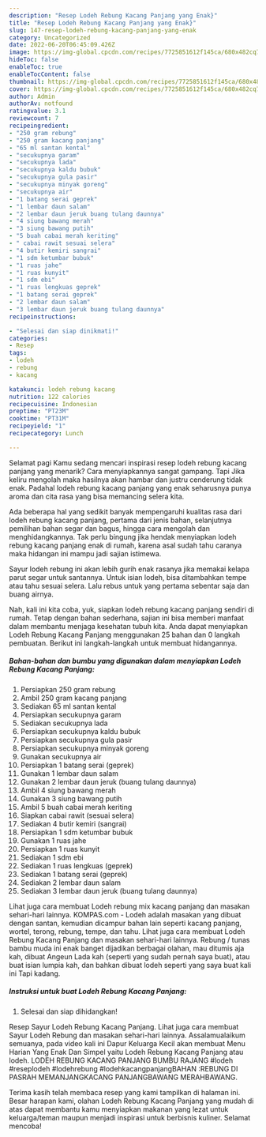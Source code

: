 ```yaml
---
description: "Resep Lodeh Rebung Kacang Panjang yang Enak}"
title: "Resep Lodeh Rebung Kacang Panjang yang Enak}"
slug: 147-resep-lodeh-rebung-kacang-panjang-yang-enak
category: Uncategorized
date: 2022-06-20T06:45:09.426Z
image: https://img-global.cpcdn.com/recipes/7725851612f145ca/680x482cq70/lodeh-rebung-kacang-panjang-foto-resep-utama.jpg
hideToc: false
enableToc: true
enableTocContent: false
thumbnail: https://img-global.cpcdn.com/recipes/7725851612f145ca/680x482cq70/lodeh-rebung-kacang-panjang-foto-resep-utama.jpg
cover: https://img-global.cpcdn.com/recipes/7725851612f145ca/680x482cq70/lodeh-rebung-kacang-panjang-foto-resep-utama.jpg
author: Admin
authorAv: notfound
ratingvalue: 3.1
reviewcount: 7
recipeingredient:
- "250 gram rebung"
- "250 gram kacang panjang"
- "65 ml santan kental"
- "secukupnya garam"
- "secukupnya lada"
- "secukupnya kaldu bubuk"
- "secukupnya gula pasir"
- "secukupnya minyak goreng"
- "secukupnya air"
- "1 batang serai geprek"
- "1 lembar daun salam"
- "2 lembar daun jeruk buang tulang daunnya"
- "4 siung bawang merah"
- "3 siung bawang putih"
- "5 buah cabai merah keriting"
- " cabai rawit sesuai selera"
- "4 butir kemiri sangrai"
- "1 sdm ketumbar bubuk"
- "1 ruas jahe"
- "1 ruas kunyit"
- "1 sdm ebi"
- "1 ruas lengkuas geprek"
- "1 batang serai geprek"
- "2 lembar daun salam"
- "3 lembar daun jeruk buang tulang daunnya"
recipeinstructions:

- "Selesai dan siap dinikmati!"
categories:
- Resep
tags:
- lodeh
- rebung
- kacang

katakunci: lodeh rebung kacang 
nutrition: 122 calories
recipecuisine: Indonesian
preptime: "PT23M"
cooktime: "PT31M"
recipeyield: "1"
recipecategory: Lunch

---
```



Selamat pagi Kamu sedang mencari inspirasi resep lodeh rebung kacang panjang yang menarik? Cara menyiapkannya sangat gampang. Tapi Jika keliru mengolah maka hasilnya akan hambar dan justru cenderung tidak enak. Padahal lodeh rebung kacang panjang yang enak seharusnya punya aroma dan cita rasa yang bisa memancing selera kita.


Ada beberapa hal yang sedikit banyak mempengaruhi kualitas rasa dari lodeh rebung kacang panjang, pertama dari jenis bahan, selanjutnya pemilihan bahan segar dan bagus, hingga cara mengolah dan menghidangkannya. Tak perlu bingung jika hendak menyiapkan lodeh rebung kacang panjang enak di rumah, karena asal sudah tahu caranya maka hidangan ini mampu jadi sajian istimewa.

Sayur lodeh rebung ini akan lebih gurih enak rasanya jika memakai kelapa parut segar untuk santannya. Untuk isian lodeh, bisa ditambahkan tempe atau tahu sesuai selera. Lalu rebus untuk yang pertama sebentar saja dan buang airnya.


Nah, kali ini kita coba, yuk, siapkan lodeh rebung kacang panjang sendiri di rumah. Tetap dengan bahan sederhana, sajian ini bisa memberi manfaat dalam membantu menjaga kesehatan tubuh kita. Anda dapat menyiapkan Lodeh Rebung Kacang Panjang menggunakan 25 bahan dan 0 langkah pembuatan. Berikut ini langkah-langkah untuk membuat hidangannya.

<!--inarticleads1-->

##### Bahan-bahan dan bumbu yang digunakan dalam menyiapkan Lodeh Rebung Kacang Panjang:

1. Persiapkan 250 gram rebung
1. Ambil 250 gram kacang panjang
1. Sediakan 65 ml santan kental
1. Persiapkan secukupnya garam
1. Sediakan secukupnya lada
1. Persiapkan secukupnya kaldu bubuk
1. Persiapkan secukupnya gula pasir
1. Persiapkan secukupnya minyak goreng
1. Gunakan secukupnya air
1. Persiapkan 1 batang serai (geprek)
1. Gunakan 1 lembar daun salam
1. Gunakan 2 lembar daun jeruk (buang tulang daunnya)
1. Ambil 4 siung bawang merah
1. Gunakan 3 siung bawang putih
1. Ambil 5 buah cabai merah keriting
1. Siapkan  cabai rawit (sesuai selera)
1. Sediakan 4 butir kemiri (sangrai)
1. Persiapkan 1 sdm ketumbar bubuk
1. Gunakan 1 ruas jahe
1. Persiapkan 1 ruas kunyit
1. Sediakan 1 sdm ebi
1. Sediakan 1 ruas lengkuas (geprek)
1. Sediakan 1 batang serai (geprek)
1. Sediakan 2 lembar daun salam
1. Sediakan 3 lembar daun jeruk (buang tulang daunnya)


Lihat juga cara membuat Lodeh rebung mix kacang panjang dan masakan sehari-hari lainnya. KOMPAS.com - Lodeh adalah masakan yang dibuat dengan santan, kemudian dicampur bahan lain seperti kacang panjang, wortel, terong, rebung, tempe, dan tahu. Lihat juga cara membuat Lodeh Rebung Kacang Panjang dan masakan sehari-hari lainnya. Rebung / tunas bambu muda ini enak banget dijadikan berbagai olahan, mau ditumis aja kah, dibuat Angeun Lada kah (seperti yang sudah pernah saya buat), atau buat isian lumpia kah, dan bahkan dibuat lodeh seperti yang saya buat kali ini Tapi kadang. 

<!--inarticleads2-->

##### Instruksi untuk buat Lodeh Rebung Kacang Panjang:


1. Selesai dan siap dihidangkan!

Resep Sayur Lodeh Rebung Kacang Panjang. Lihat juga cara membuat Sayur Lodeh Rebung dan masakan sehari-hari lainnya. Assalamualaikum semuanya, pada video kali ini Dapur Keluarga Kecil akan membuat Menu Harian Yang Enak Dan Simpel yaitu Lodeh Rebung Kacang Panjang atau lodeh. LODEH REBUNG KACANG PANJANG BUMBU RAJANG #lodeh #reseplodeh #lodehrebung #lodehkacangpanjangBAHAN :REBUNG DI PASRAH MEMANJANGKACANG PANJANGBAWANG MERAHBAWANG. 

Terima kasih telah membaca resep yang kami tampilkan di halaman ini. Besar harapan kami, olahan Lodeh Rebung Kacang Panjang yang mudah di atas dapat membantu kamu menyiapkan makanan yang lezat untuk keluarga/teman maupun menjadi inspirasi untuk berbisnis kuliner. Selamat mencoba!
